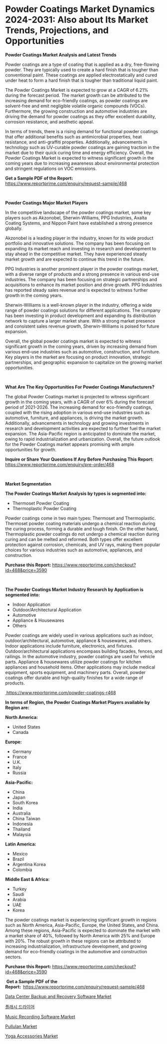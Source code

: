 <p><h1>Powder Coatings Market Dynamics 2024-2031: Also about Its Market Trends, Projections, and Opportunities</h1></p><p><strong>Powder Coatings Market Analysis and Latest Trends</strong></p>
<p><p>Powder coatings are a type of coating that is applied as a dry, free-flowing powder. They are typically used to create a hard finish that is tougher than conventional paint. These coatings are applied electrostatically and cured under heat to form a hard finish that is tougher than traditional liquid paint.</p><p>The Powder Coatings Market is expected to grow at a CAGR of 6.21% during the forecast period. The market growth can be attributed to the increasing demand for eco-friendly coatings, as powder coatings are solvent-free and emit negligible volatile organic compounds (VOCs). Furthermore, the growing construction and automotive industries are driving the demand for powder coatings as they offer excellent durability, corrosion resistance, and aesthetic appeal.</p><p>In terms of trends, there is a rising demand for functional powder coatings that offer additional benefits such as antimicrobial properties, heat resistance, and anti-graffiti properties. Additionally, advancements in technology such as UV-curable powder coatings are gaining traction in the market due to their quick curing time and energy efficiency. Overall, the Powder Coatings Market is expected to witness significant growth in the coming years due to increasing awareness about environmental protection and stringent regulations on VOC emissions.</p></p>
<p><strong>Get a Sample PDF of the Report:&nbsp;</strong> <a href="https://www.reportprime.com/enquiry/request-sample/468">https://www.reportprime.com/enquiry/request-sample/468</a></p>
<p>&nbsp;</p>
<p><strong>Powder Coatings Major Market Players</strong></p>
<p><p>In the competitive landscape of the powder coatings market, some key players such as Akzonobel, Sherwin-Williams, PPG Industries, Axalta Coating Systems, and Nippon Paint have established a strong presence globally.</p><p>Akzonobel is a leading player in the industry, known for its wide product portfolio and innovative solutions. The company has been focusing on expanding its market reach and investing in research and development to stay ahead in the competitive market. They have experienced steady market growth and are expected to continue this trend in the future.</p><p>PPG Industries is another prominent player in the powder coatings market, with a diverse range of products and a strong presence in various end-use industries. The company has been focusing on strategic partnerships and acquisitions to enhance its market position and drive growth. PPG Industries has reported steady sales revenue and is expected to witness further growth in the coming years.</p><p>Sherwin-Williams is a well-known player in the industry, offering a wide range of powder coatings solutions for different applications. The company has been investing in product development and expanding its distribution network to capture a larger market share. With a strong market presence and consistent sales revenue growth, Sherwin-Williams is poised for future expansion.</p><p>Overall, the global powder coatings market is expected to witness significant growth in the coming years, driven by increasing demand from various end-use industries such as automotive, construction, and furniture. Key players in the market are focusing on product innovation, strategic partnerships, and geographic expansion to capitalize on the growing market opportunities.</p></p>
<p>&nbsp;</p>
<p><strong>What Are The Key Opportunities For Powder Coatings Manufacturers?</strong></p>
<p><p>The global Powder Coatings market is projected to witness significant growth in the coming years, with a CAGR of over 6% during the forecast period of 2021-2026. The increasing demand for eco-friendly coatings, coupled with the rising adoption in various end-use industries such as automotive, furniture, and appliances, is driving the market growth. Additionally, advancements in technology and growing investments in research and development activities are expected to further fuel the market expansion. The Asia-Pacific region is anticipated to dominate the market, owing to rapid industrialization and urbanization. Overall, the future outlook for the Powder Coatings market appears promising with ample opportunities for growth.</p></p>
<p><strong>Inquire or Share Your Questions If Any Before Purchasing This Report:</strong> <a href="https://www.reportprime.com/enquiry/pre-order/468">https://www.reportprime.com/enquiry/pre-order/468</a></p>
<p>&nbsp;</p>
<p><strong>Market Segmentation</strong></p>
<p><strong>The Powder Coatings Market Analysis by types is segmented into:</strong></p>
<p><ul><li>Thermoset Powder Coating</li><li>Thermoplastic Powder Coating</li></ul></p>
<p><p>Powder coatings come in two main types: Thermoset and Thermoplastic. Thermoset powder coating materials undergo a chemical reaction during the curing process, forming a durable and tough finish. On the other hand, Thermoplastic powder coatings do not undergo a chemical reaction during curing and can be melted and reformed. Both types offer excellent protection against corrosion, chemicals, and UV rays, making them popular choices for various industries such as automotive, appliances, and construction.</p></p>
<p><strong>Purchase this Report:&nbsp;</strong><a href="https://www.reportprime.com/checkout?id=468&price=3590">https://www.reportprime.com/checkout?id=468&price=3590</a></p>
<p>&nbsp;</p>
<p><strong>The Powder Coatings Market Industry Research by Application is segmented into:</strong></p>
<p><ul><li>Indoor Application</li><li>Outdoor/Architectural Application</li><li>Automotive</li><li>Appliance & Housewares</li><li>Others</li></ul></p>
<p><p>Powder coatings are widely used in various applications such as indoor, outdoor/architectural, automotive, appliance & housewares, and others. Indoor applications include furniture, electronics, and fixtures. Outdoor/architectural applications encompass building facades, fences, and railings. In the automotive industry, powder coatings are used for vehicle parts. Appliance & housewares utilize powder coatings for kitchen appliances and household items. Other applications may include medical equipment, sports equipment, and machinery parts. Overall, powder coatings offer durable and high-quality finishes for a wide range of products.</p></p>
<p><a href="https://www.reportprime.com/powder-coatings-r468">&nbsp;https://www.reportprime.com/powder-coatings-r468</a></p>
<p><strong>In terms of Region, the Powder Coatings Market Players available by Region are:</strong></p>
<p>
    <p> <strong> North America: </strong>
        <ul>
            <li>United States</li>
            <li>Canada</li>
        </ul>
        </p> 
    <p> <strong> Europe: </strong>
        <ul>
            <li>Germany</li>
            <li>France</li>
            <li>U.K.</li>
            <li>Italy</li>
            <li>Russia</li>
        </ul>
        </p> 
    <p> <strong> Asia-Pacific: </strong>
        <ul>
            <li>China</li>
            <li>Japan</li>
            <li>South Korea</li>
            <li>India</li>
            <li>Australia</li>
            <li>China Taiwan</li>
            <li>Indonesia</li>
            <li>Thailand</li>
            <li>Malaysia</li>
        </ul>
        </p> 
    <p> <strong> Latin America: </strong>
        <ul>
            <li>Mexico</li>
            <li>Brazil</li>
            <li>Argentina Korea</li>
            <li>Colombia</li>
        </ul>
        </p> 
    <p> <strong> Middle East & Africa: </strong>
        <ul>
            <li>Turkey</li>
            <li>Saudi</li>
            <li>Arabia</li>
            <li>UAE</li>
            <li>Korea</li>
        </ul>
    </p>
    </p>
<p><p>The powder coatings market is experiencing significant growth in regions such as North America, Asia-Pacific, Europe, the United States, and China. Among these regions, Asia-Pacific is expected to dominate the market with a market share of 40%, followed by North America with 25% and Europe with 20%. The robust growth in these regions can be attributed to increasing industrialization, infrastructure development, and growing demand for eco-friendly coatings in the automotive and construction sectors.</p></p>
<p><strong>Purchase this Report: </strong><a href="https://www.reportprime.com/checkout?id=468&price=3590">https://www.reportprime.com/checkout?id=468&price=3590</a></p>
<p>&nbsp;<strong>Get a Sample PDF of the Report:&nbsp;&nbsp;</strong><a href="https://www.reportprime.com/enquiry/request-sample/468">https://www.reportprime.com/enquiry/request-sample/468</a></p>
<p><strong></strong></p>
<p><p><a href="https://issuu.com/reportprime-2/docs/data-center-backup-and-recovery-software-market-si">Data Center Backup and Recovery Software Market</a></p><p><a href="https://medium.com/@emmareed1901/%ED%94%8C%EB%9E%98%EC%8B%9C-%EA%B1%B4%EC%A1%B0%EA%B8%B0-%EC%8B%9C%EC%9E%A5-%EA%B7%9C%EB%AA%A8-%EC%A7%81%EC%A0%91-%EA%B1%B4%EC%A1%B0-%EA%B0%84%EC%A0%91-%EA%B1%B4%EC%A1%B0-%EC%A0%9C%ED%92%88%EB%B3%84-%EC%8B%9D%ED%92%88-%EB%B9%84%EB%A3%8C-%ED%99%94%ED%95%99-%EA%B1%B4%EC%84%A4-%EC%9E%90%EC%9E%AC-%EC%A0%9C%EC%95%BD-%EA%B8%B0%ED%83%80-%EA%B8%80%EB%A1%9C%EB%B2%8C-%EC%82%B0%EC%97%85-%EB%B6%84%EC%84%9D-%EC%A0%90%EC%9C%A0%EC%9C%A8-%EC%84%B1%EC%9E%A5-%EB%8F%99%ED%96%A5-%EB%B0%8F-2024%EB%85%84%EB%B6%80%ED%84%B0-2031%EB%85%84%EA%B9%8C%EC%A7%80%EC%9D%98-53d0e367d547">플래시 드라이어</a></p><p><a href="https://www.linkedin.com/pulse/music-recording-software-market-share-new-trends-analysis-elvxe">Music Recording Software Market</a></p><p><a href="https://github.com/sardarp081/Market-Research-Report-List-1/blob/main/pullulan-market.md">Pullulan Market</a></p><p><a href="https://issuu.com/reportprime-2/docs/yoga-accessories-market-size-2030.pptx">Yoga Accessories Market</a></p></p>
